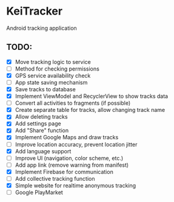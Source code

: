 # KeiTracker
Android tracking application

## TODO:
- [x] Move tracking logic to service
- [ ] Method for checking permissions
- [x] GPS service availability check
- [ ] App state saving mechanism
- [x] Save tracks to database
- [x] Implement ViewModel and RecyclerView to show tracks data
- [ ] Convert all activities to fragments (if possible)
- [x] Create separate table for tracks, allow changing track name
- [x] Allow deleting tracks
- [x] Add settings page
- [x] Add "Share" function
- [x] Implement Google Maps and draw tracks
- [ ] Improve location accuracy, prevent location jitter
- [x] Add language support
- [ ] Improve UI (navigation, color scheme, etc.)
- [ ] Add app link (remove warning from manifest)
- [x] Implement Firebase for communication
- [ ] Add collective tracking function
- [x] Simple website for realtime anonymous tracking
- [ ] Google PlayMarket